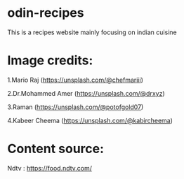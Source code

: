 # odin-recipes

This is a recipes website mainly focusing on indian cuisine
  
# Image credits:  

1.Mario Raj (https://unsplash.com/@chefmariii)  

2.Dr.Mohammed Amer (https://unsplash.com/@drxyz)  

3.Raman (https://unsplash.com/@potofgold07)  

4.Kabeer Cheema (https://unsplash.com/@kabircheema)  


# Content source:  

Ndtv : https://food.ndtv.com/
